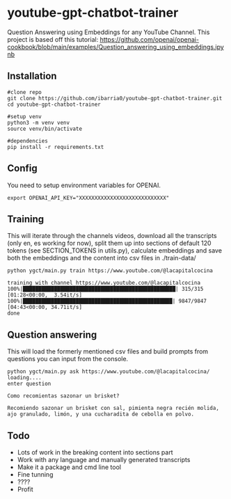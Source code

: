 # youtube-gpt-chatbot-trainer

Question Answering using Embeddings for any YouTube Channel. This project is based off this tutorial: https://github.com/openai/openai-cookbook/blob/main/examples/Question_answering_using_embeddings.ipynb

## Installation
```
#clone repo
git clone https://github.com/ibarria0/youtube-gpt-chatbot-trainer.git
cd youtube-gpt-chatbot-trainer

#setup venv
python3 -m venv venv
source venv/bin/activate

#dependencies
pip install -r requirements.txt
```

## Config
You need to setup environment variables for OPENAI.
```
export OPENAI_API_KEY="XXXXXXXXXXXXXXXXXXXXXXXXXXXX"
```

## Training
This will iterate through the channels videos, download all the transcripts (only en, es working for now), split them up into sections of default 120 tokens (see SECTION_TOKENS in utils.py), calculate embeddings and save both the embeddings and the content into csv files in ./train-data/
```
python ygct/main.py train https://www.youtube.com/@lacapitalcocina

training with channel https://www.youtube.com/@lacapitalcocina
100%|█████████████████████████████████████████████████| 315/315 [01:28<00:00,  3.54it/s]
100%|████████████████████████████████████████████████| 9847/9847 [04:43<00:00, 34.71it/s]
done
```
## Question answering
This will load the formerly mentioned csv files and build prompts from questions you can input from the console.
```
python ygct/main.py ask https://www.youtube.com/@lacapitalcocina/
loading....
enter question

Como recomientas sazonar un brisket?

Recomiendo sazonar un brisket con sal, pimienta negra recién molida, ajo granulado, limón, y una cucharadita de cebolla en polvo.
```

## Todo
- Lots of work in the breaking content into sections part
- Work with any language and manually generated transcripts
- Make it a package and cmd line tool
- Fine tunning
-  ????
- Profit
